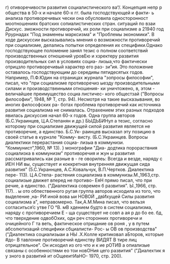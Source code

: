 г) отиворечивости развития социалистического
ва“/. Концепция непр р
общества в 50-х и начале 60-х гг. была господствующей и факти-
ь анализа противоречивых
чески она обусловила односторонност
моотношениях братских сопиалистических стран.
ситуаций по взаи
Дискус. зможности противоречий, их роли при социализме
а 21940 год Ррурнадах "Под знаменеы марксизма"
и "Проблемы экономики". В ходе дискуссии высказывались мнения
о возможности противоречий при социализме, делались попытки
определения их специфики.Однако господствующее поломение занял
тезис о полном соответствий производственных отношений уровЕю
и хзректеру развития производительных сил в условиях социа-
лизыа,что фактически отрицзло противоречивый характер его раз-
зи”ия. Это положение оставалось господствующим до середияы
пятидесятых годов. Например, П.Ф.Юдин на отраницах журнала
"зопросы философии", писал, что "при социализме противоречиз
ыезду производительными силами и производствеиными отношения-
ки уничтожено, в, этом - величайшее преимущество социа листичес-
кого общестзай ("Вопросы философии", 1948, № Т, стр. 94).
Несмотря на такие высказывания, во иногих философских ра-
ботах проблема противоречий как источника развития социализма
не снималась.
Отрахением этих разных подходов явилась дискуссия начал
60-х годов.
Одна группа авторов (Б.С.Украинцев, Ц.А.Степанян и др.)
БЫДЬБИНул а тезис, согласно которому при социализме движущей
силой развития является не противоречие, а единство. Б.С.Ук-
раинцев высказал эту позицию в своей статье в курнзле "Комму-
висту. (Б.С.Украинцев. Вопросы диалектики перерастания социа-
лизыа в коммунизи. "Коммунист",1960, № 13). } монографии "Диа-
додтика порораствния социализка в коммунизм" противоречия и
жун ы развития рассматривались как разные в -
ге оворилеь: Всегда и везде, наряду с ИЕН НИ
вы, существует и коккретная внутренняя движущая сида развития"
(5.С.Украннцев, А.С.Ковальчук, В.П.Чертков. Диалектика пере-
113). Ц.А.Степа-
растения социализма в коммунизы.М.,1963,стр.
социализые движет вперед не противо-
ЕяН прямо писал, что при
речие, а единство. ("Диалектика современ б
развития". Ы.,1966, стр. 117). . ы ото обпественного
ругая группа авторов исходила из того, что
выделение ‚на-
РИ иной вова ыи НОВОЙ „двИхущей Силы развития социализма
а", неправомерно. Так,А.М.Мина
писал, что вельзя согласиться’с утве ГО °В. мВ
хдением будто в систем
социализма, наряду с противоречием Е - ща
существует не совп
а ая р до бо ее.
бд, что тверхдение одвобОхих, одн
реч
сторонних противоречи
и очицейного
Г
та веть, фактическое отрицание ов роня
, у в путем абсолютизаций специфики сбциалисти-
Рос-
ы
ОВ ов производства" ("Диалектика социализыаи
а НЫ .Х.Колле критиковал аБторов, которые #до-
В тавлоние противоречий единству ВИДЯТ В
тире лиц отрицательное". Он исходил из ого что и к
ие рОТИВ а опиализые связаны с особенностями ео
тои новОНия цего развития" ("Диалехтик я
у зного в развитий ит оОщееитИаНО-
1970, стр. 200).
